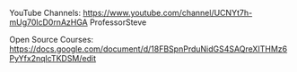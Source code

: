YouTube Channels:
https://www.youtube.com/channel/UCNYt7h-mUg70lcD0rnAzHGA
ProfessorSteve

Open Source Courses:
https://docs.google.com/document/d/18FBSpnPrduNidGS4SAQreXITHMz6PyYfx2nqlcTKDSM/edit

